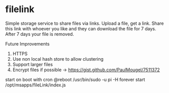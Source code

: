 # filelink

Simple storage service to share files via links. Upload a file, get a link. Share this link with whoever you like and they can download the file for 7 days. After 7 days your file is removed.

Future Improvements
1. HTTPS
2. Use non local hash store to allow clustering
3. Support larger files
4. Encrypt files if possible -> https://gist.github.com/PaulMougel/7511372

start on boot with cron
@reboot /usr/bin/sudo -u pi -H forever start /opt/msapps/fileLink/index.js
